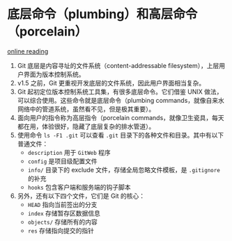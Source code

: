 # 底层命令（plumbing）和高层命令（porcelain）

[online reading](https://git-scm.com/book/en/v2/Git-Internals-Plumbing-and-Porcelain)

1. Git 底层是内容寻址的文件系统（content-addressable filesystem），上层用户界面为版本控制系统。
2. v1.5 之前，Git 更重视开发底层的文件系统，因此用户界面相当复杂。
3. Git 起初定位版本控制系统工具集，有很多底层命令。它们借鉴 UNIX 做法，可以综合使用。这些命令就是底层命令（plumbing commands，就像自来水网络中的管道系统，虽然看不见，但是极其重要）。
4. 面向用户的指令称为高层指令（porcelain commands，就像卫生瓷具，每天都在用，体验很好，隐藏了底层复杂的排水管道）。
5. 使用命令 `ls -F1 .git` 可以查看 `.git` 目录下的各种文件和目录。其中有以下普通文件：
   * `description` 用于 `GitWeb` 程序
   * `config` 是项目级配置文件
   * `info/` 目录下的 exclude 文件，存储全局忽略文件模板，是 `.gitignore` 的补充
   * `hooks` 包含客户端和服务端的钩子脚本
6. 另外，还有以下四个文件，它们是 Git 的核心：
   * `HEAD` 指向当前签出的分支
   * `index` 存储暂存区数据信息
   * `objects/` 存储所有的内容
   * `res` 存储指向提交的指针